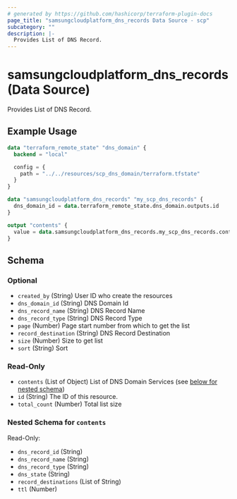 ```yaml
---
# generated by https://github.com/hashicorp/terraform-plugin-docs
page_title: "samsungcloudplatform_dns_records Data Source - scp"
subcategory: ""
description: |-
  Provides List of DNS Record.
---
```


# samsungcloudplatform_dns_records (Data Source)

Provides List of DNS Record.

## Example Usage

```terraform
data "terraform_remote_state" "dns_domain" {
  backend = "local"

  config = {
    path = "../../resources/scp_dns_domain/terraform.tfstate"
  }
}

data "samsungcloudplatform_dns_records" "my_scp_dns_records" {
  dns_domain_id = data.terraform_remote_state.dns_domain.outputs.id
}

output "contents" {
  value = data.samsungcloudplatform_dns_records.my_scp_dns_records.contents
}
```

<!-- schema generated by tfplugindocs -->
## Schema

### Optional

- `created_by` (String) User ID who create the resources
- `dns_domain_id` (String) DNS Domain Id
- `dns_record_name` (String) DNS Record Name
- `dns_record_type` (String) DNS Record Type
- `page` (Number) Page start number from which to get the list
- `record_destination` (String) DNS Record Destination
- `size` (Number) Size to get list
- `sort` (String) Sort

### Read-Only

- `contents` (List of Object) List of DNS Domain Services (see [below for nested schema](#nestedatt--contents))
- `id` (String) The ID of this resource.
- `total_count` (Number) Total list size

<a id="nestedatt--contents"></a>
### Nested Schema for `contents`

Read-Only:

- `dns_record_id` (String)
- `dns_record_name` (String)
- `dns_record_type` (String)
- `dns_state` (String)
- `record_destinations` (List of String)
- `ttl` (Number)


